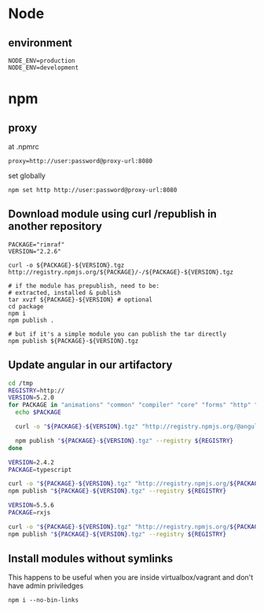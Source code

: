 # Node

## environment

    NODE_ENV=production
    NODE_ENV=development

# npm

## proxy

at .npmrc

    proxy=http://user:password@proxy-url:8080

set globally

    npm set http http://user:password@proxy-url:8080

## Download module using curl /republish in another repository

    PACKAGE="rimraf"
    VERSION="2.2.6"

    curl -o ${PACKAGE}-${VERSION}.tgz http://registry.npmjs.org/${PACKAGE}/-/${PACKAGE}-${VERSION}.tgz

    # if the module has prepublish, need to be:
    # extracted, installed & publish
    tar xvzf ${PACKAGE}-${VERSION} # optional
    cd package
    npm i
    npm publish .

    # but if it's a simple module you can publish the tar directly
    npm publish ${PACKAGE}-${VERSION}.tgz

## Update angular in our artifactory

```bash
cd /tmp
REGISTRY=http://
VERSION=5.2.0
for PACKAGE in "animations" "common" "compiler" "core" "forms" "http" "platform-browser" "platform-browser-dynamic" "router" "compiler-cli" "platform-server"; do
  echo $PACKAGE

  curl -o "${PACKAGE}-${VERSION}.tgz" "http://registry.npmjs.org/@angular/${PACKAGE}/-/@angular/${PACKAGE}-${VERSION}.tgz"

  npm publish "${PACKAGE}-${VERSION}.tgz" --registry ${REGISTRY}
done

VERSION=2.4.2
PACKAGE=typescript

curl -o "${PACKAGE}-${VERSION}.tgz" "http://registry.npmjs.org/${PACKAGE}/-/${PACKAGE}-${VERSION}.tgz"
npm publish "${PACKAGE}-${VERSION}.tgz" --registry ${REGISTRY}

VERSION=5.5.6
PACKAGE=rxjs

curl -o "${PACKAGE}-${VERSION}.tgz" "http://registry.npmjs.org/${PACKAGE}/-/${PACKAGE}-${VERSION}.tgz"
npm publish "${PACKAGE}-${VERSION}.tgz" --registry ${REGISTRY}

```

## Install modules without symlinks

This happens to be useful when you are inside virtualbox/vagrant and don't have admin priviledges

    npm i --no-bin-links
